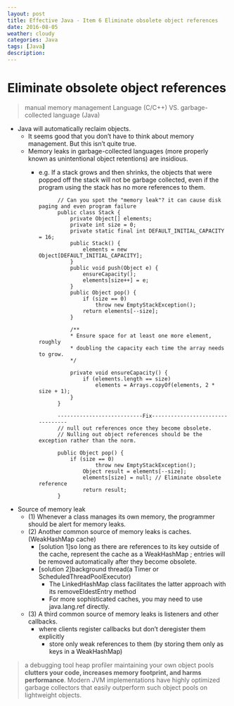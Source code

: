 ```yaml
---
layout: post
title: Effective Java - Item 6 Eliminate obsolete object references
date: 2016-08-05
weather: cloudy
categories: Java
tags: [Java]
description:
---
```


# Eliminate obsolete object references

> manual memory management Language (C/C++) VS. garbage-collected language (Java)

- Java will automatically reclaim objects.
    - It seems good that you don’t have to think about memory management. But this isn’t quite true.
    - Memory leaks in garbage-collected languages (more properly known as unintentional object retentions) are insidious.
        - e.g. If a stack grows and then shrinks, the objects that were popped off the stack will not be garbage collected, even if the program using the stack has no more references to them.

                    // Can you spot the "memory leak"? it can cause disk paging and even program failure
                    public class Stack {
                        private Object[] elements;
                        private int size = 0;
                        private static final int DEFAULT_INITIAL_CAPACITY = 16;
                        public Stack() {
                            elements = new Object[DEFAULT_INITIAL_CAPACITY];
                        }
                        public void push(Object e) {
                            ensureCapacity();
                            elements[size++] = e;
                        }
                        public Object pop() {
                            if (size == 0)
                                throw new EmptyStackException();
                            return elements[--size];
                        }

                        /**
                        * Ensure space for at least one more element, roughly
                        * doubling the capacity each time the array needs to grow.
                        */

                        private void ensureCapacity() {
                            if (elements.length == size)
                                elements = Arrays.copyOf(elements, 2 * size + 1);
                        }
                    }

                    ---------------------------Fix---------------------------------
                    // null out references once they become obsolete.
                    // Nulling out object references should be the exception rather than the norm.

                    public Object pop() {
                        if (size == 0)
                                throw new EmptyStackException();
                            Object result = elements[--size];
                            elements[size] = null; // Eliminate obsolete reference
                            return result;
                    }

- Source of memory leak
    - (1) Whenever a class manages its own memory, the programmer should be alert for memory leaks.
    - (2) Another common source of memory leaks is caches. (WeakHashMap cache)
        - [solution 1]so long as there are references to its key outside of the cache, represent the cache as a WeakHashMap ; entries will be removed automatically after they become obsolete.
        - [solution 2]background thread(a Timer or ScheduledThreadPoolExecutor)
            - The LinkedHashMap class facilitates the latter approach with its removeEldestEntry method
            - For more sophisticated caches, you may need to use java.lang.ref directly.
    - (3) A third common source of memory leaks is listeners and other callbacks.
        - where clients register callbacks but don’t deregister them explicitly
            - store only weak references to them (by storing them only as keys in a WeakHashMap)


> a debugging tool heap profiler
maintaining your own object pools **clutters your code, increases memory footprint, and harms performance**. Modern JVM implementations have highly optimized garbage collectors that easily outperform such object pools on lightweight objects.